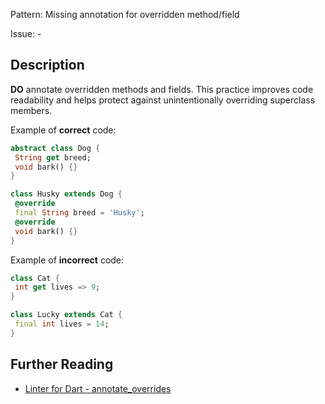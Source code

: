 Pattern: Missing annotation for overridden method/field

Issue: -

## Description

**DO** annotate overridden methods and fields. This practice improves code readability and helps protect against unintentionally overriding superclass members.

Example of **correct** code:
```dart
abstract class Dog {
 String get breed;
 void bark() {}
}

class Husky extends Dog {
 @override
 final String breed = 'Husky';
 @override
 void bark() {}
}
```

Example of **incorrect** code:
```dart
class Cat {
 int get lives => 9;
}

class Lucky extends Cat {
 final int lives = 14;
}
```

## Further Reading

* [Linter for Dart - annotate_overrides](https://dart.dev/tools/linter-rules/annotate_overrides)